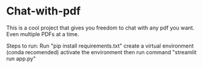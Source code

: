 # Chat-with-pdf
This is a cool project that gives you freedom to chat with any pdf you want. Even multiple PDFs at a time.


Steps to run:
Run "pip install requirements.txt"
create a virtual environment (conda recomended)
activate the environment
then run command "streamlit run app.py"
